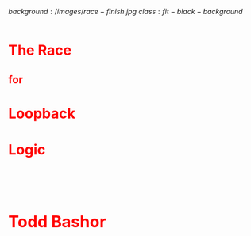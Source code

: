 $background:/images/race-finish.jpg$
$class:fit-black-background$

<div style="float:left">
<h1 style="padding-top: 0rem;color: red">The Race</h1>
<h2 style="color:red">for</h1>
<h1 style="color:red">Loopback</h1>
<h1 style="color:red">Logic</h1>


<h4 style="font-size: 2rem;padding-top: 4rem;color:red">Todd Bashor</h4>

<div>
